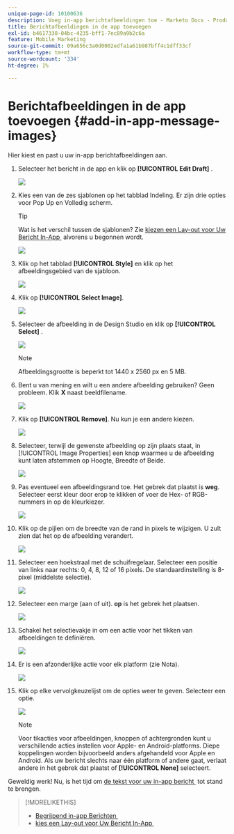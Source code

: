 ```yaml
---
unique-page-id: 10100636
description: Voeg in-app berichtafbeeldingen toe - Marketo Docs - Productdocumentatie
title: Berichtafbeeldingen in de app toevoegen
exl-id: b4617338-04bc-4235-bff1-7ec89a9b2c6a
feature: Mobile Marketing
source-git-commit: 09a656c3a0d0002edfa1a61b987bff4c1dff33cf
workflow-type: tm+mt
source-wordcount: '334'
ht-degree: 1%

---
```


# Berichtafbeeldingen in de app toevoegen {#add-in-app-message-images}

Hier kiest en past u uw in-app berichtafbeeldingen aan.

1. Selecteer het bericht in de app en klik op **[!UICONTROL Edit Draft]** .

   ![](assets/image2016-5-4-10-3a20-3a14.png)

1. Kies een van de zes sjablonen op het tabblad Indeling. Er zijn drie opties voor Pop Up en Volledig scherm.

   >[!TIP]
   >
   >Wat is het verschil tussen de sjablonen? Zie [&#x200B; kiezen een Lay-out voor Uw Bericht In-App &#x200B;](/help/marketo/product-docs/mobile-marketing/in-app-messages/creating-in-app-messages/choose-a-layout-for-your-in-app-message.md) alvorens u begonnen wordt.

   ![](assets/image2016-5-4-10-3a21-3a33.png)

1. Klik op het tabblad **[!UICONTROL Style]** en klik op het afbeeldingsgebied van de sjabloon.

   ![](assets/image2016-5-3-16-3a53-3a23.png)

1. Klik op **[!UICONTROL Select Image]**.

   ![](assets/image2016-5-6-8-3a53-3a55.png)

1. Selecteer de afbeelding in de Design Studio en klik op **[!UICONTROL Select]** .

   ![](assets/image2016-5-6-8-3a58-3a40.png)

   >[!NOTE]
   >
   >Afbeeldingsgrootte is beperkt tot 1440 x 2560 px en 5 MB.

1. Bent u van mening en wilt u een andere afbeelding gebruiken? Geen probleem. Klik **X** naast beeldfilename.

   ![](assets/image2016-5-6-9-3a0-3a16.png)

1. Klik op **[!UICONTROL Remove]**. Nu kun je een andere kiezen.

   ![](assets/image2016-5-6-9-3a1-3a3.png)

1. Selecteer, terwijl de gewenste afbeelding op zijn plaats staat, in [!UICONTROL Image Properties] een knop waarmee u de afbeelding kunt laten afstemmen op Hoogte, Breedte of Beide.

   ![](assets/image2016-5-6-9-3a4-3a47.png)

1. Pas eventueel een afbeeldingsrand toe. Het gebrek dat plaatst is **weg**. Selecteer eerst kleur door erop te klikken of voer de Hex- of RGB-nummers in op de kleurkiezer.

   ![](assets/image2016-5-6-9-3a9-3a0.png)

1. Klik op de pijlen om de breedte van de rand in pixels te wijzigen. U zult zien dat het op de afbeelding verandert.

   ![](assets/image2016-5-6-9-3a35-3a43.png)

1. Selecteer een hoekstraal met de schuifregelaar. Selecteer een positie van links naar rechts: 0, 4, 8, 12 of 16 pixels. De standaardinstelling is 8-pixel (middelste selectie).

   ![](assets/image2016-5-6-9-3a39-3a28.png)

1. Selecteer een marge (aan of uit). **op** is het gebrek het plaatsen.

   ![](assets/image2016-5-6-9-3a42-3a15.png)

1. Schakel het selectievakje in om een actie voor het tikken van afbeeldingen te definiëren.

   ![](assets/image2016-5-6-9-3a48-3a58.png)

1. Er is een afzonderlijke actie voor elk platform (zie Nota).

   ![](assets/image2016-5-6-9-3a50-3a15.png)

1. Klik op elke vervolgkeuzelijst om de opties weer te geven. Selecteer een optie.

   ![](assets/image2016-5-6-9-3a52-3a41.png)

   >[!NOTE]
   >
   >Voor tikacties voor afbeeldingen, knoppen of achtergronden kunt u verschillende acties instellen voor Apple- en Android-platforms. Diepe koppelingen worden bijvoorbeeld anders afgehandeld voor Apple en Android. Als uw bericht slechts naar één platform of andere gaat, verlaat andere in het gebrek dat plaatst of **[!UICONTROL None]** selecteert.

Geweldig werk! Nu, is het tijd om [&#x200B; de tekst voor uw in-app bericht &#x200B;](/help/marketo/product-docs/mobile-marketing/in-app-messages/creating-in-app-messages/create-in-app-message-text.md) tot stand te brengen.

>[!MORELIKETHIS]
>
>* [&#x200B; Begrijpend in-app Berichten &#x200B;](/help/marketo/product-docs/mobile-marketing/in-app-messages/understanding-in-app-messages.md)
>* [&#x200B; kies een Lay-out voor Uw Bericht In-App &#x200B;](/help/marketo/product-docs/mobile-marketing/in-app-messages/creating-in-app-messages/choose-a-layout-for-your-in-app-message.md)
